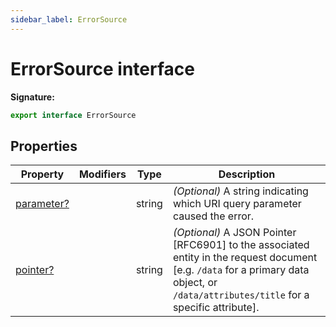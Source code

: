 ```yaml
---
sidebar_label: ErrorSource
---
```


# ErrorSource interface

**Signature:**

```typescript
export interface ErrorSource
```

## Properties

| Property                                         | Modifiers | Type   | Description                                                                                                                                                                                                           |
| ------------------------------------------------ | --------- | ------ | --------------------------------------------------------------------------------------------------------------------------------------------------------------------------------------------------------------------- |
| [parameter?](./ts-japi.errorsource.parameter.md) |           | string | <i>(Optional)</i> A string indicating which URI query parameter caused the error.                                                                                                                                     |
| [pointer?](./ts-japi.errorsource.pointer.md)     |           | string | <i>(Optional)</i> A JSON Pointer \[RFC6901\] to the associated entity in the request document \[e.g. <code>/data</code> for a primary data object, or <code>/data/attributes/title</code> for a specific attribute\]. |
